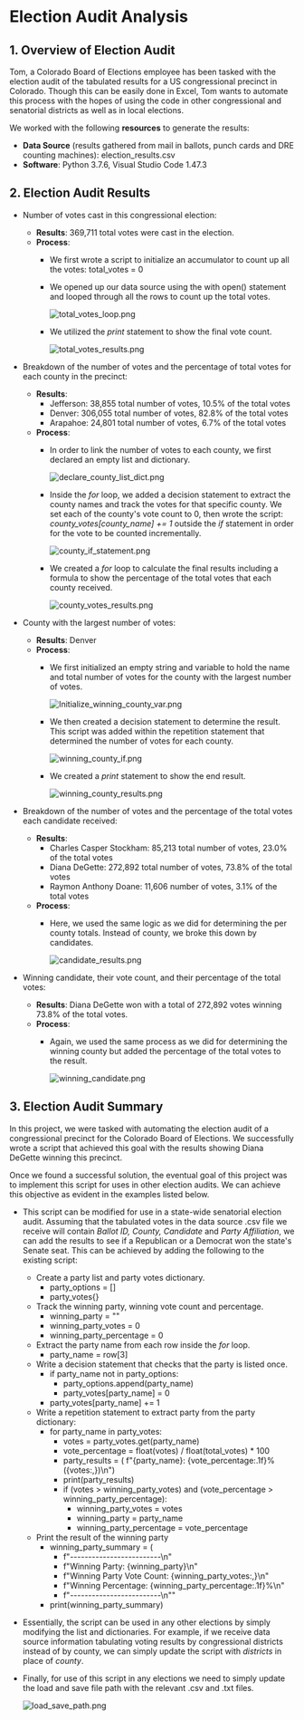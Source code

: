 # **Election Audit Analysis**

## **1. Overview of Election Audit**

Tom, a Colorado Board of Elections employee has been tasked with the election audit of the tabulated results for a US congressional precinct in Colorado.  Though this can be easily done in Excel, Tom wants to automate this process with the hopes of using the code in other congressional and senatorial districts as well as in local elections.

We worked with the following **resources** to generate the results:
- **Data Source** (results gathered from mail in ballots, punch cards and DRE counting machines): election_results.csv
- **Software**: Python 3.7.6, Visual Studio Code 1.47.3

## **2. Election Audit Results**
- Number of votes cast in this congressional election:
  - **Results**: 369,711 total votes were cast in the election.
  - **Process**:
    - We first wrote a script to initialize an accumulator to count up all the votes: total_votes = 0
    - We opened up our data source using the with open() statement and looped through all the rows to count up the total votes. 
      
      ![total_votes_loop.png](Images/total_votes_loop.png)
    - We utilized the *print* statement to show the final vote count.
      
      ![total_votes_results.png](Images/total_votes_results.png)
      
- Breakdown of the number of votes and the percentage of total votes for each county in the precinct:
  - **Results**:
    - Jefferson: 38,855 total number of votes, 10.5% of the total votes
    - Denver: 306,055 total number of votes, 82.8% of the total votes
    - Arapahoe: 24,801 total number of votes, 6.7% of the total votes
  - **Process**:
    - In order to link the number of votes to each county, we first declared an empty list and dictionary.
      
      ![declare_county_list_dict.png](Images/declare_county_list_dict.png)
    - Inside the *for* loop, we added a decision statement to extract the county names and track the votes for that specific county.  We set each of the county's vote count to 0, then wrote the script: *county_votes[county_name] += 1* outside the *if* statement in order for the vote to be counted incrementally.
      
      ![county_if_statement.png](Images/county_if_statement.png) 
    - We created a *for* loop to calculate the final results including a formula to show the percentage of the total votes that each county received.
      
      ![county_votes_results.png](Images/county_votes_results.png)
  
- County with the largest number of votes:
  - **Results**: Denver
  - **Process**:
    - We first initialized an empty string and variable to hold the name and total number of votes for the county with the largest number of votes.
      
      ![Initialize_winning_county_var.png](Images/Initialize_winning_county_var.png)
    - We then created a decision statement to determine the result.  This script was added within the repetition statement that determined the number of votes for each county.
      
      ![winning_county_if.png](Images/winning_county_if.png)
    - We created a *print* statement to show the end result.
      
      ![winning_county_results.png](Images/winning_county_results.png)
  
- Breakdown of the number of votes and the percentage of the total votes each candidate received:
  - **Results**:
    - Charles Casper Stockham: 85,213 total number of votes, 23.0% of the total votes
    - Diana DeGette: 272,892 total number of votes, 73.8% of the total votes
    - Raymon Anthony Doane: 11,606 number of votes, 3.1% of the total votes
  - **Process**: 
    - Here, we used the same logic as we did for determining the per county totals.  Instead of county, we broke this down by candidates.
      
      ![candidate_results.png](Images/candidate_results.png)
  
- Winning candidate, their vote count, and their percentage of the total votes:
  - **Results**: Diana DeGette won with a total of 272,892 votes winning 73.8% of the total votes.
  - **Process**: 
    - Again, we used the same process as we did for determining the winning county but added the percentage of the total votes to the result.
      
      ![winning_candidate.png](Images/winning_candidate.png)

## **3. Election Audit Summary**

In this project, we were tasked with automating the election audit of a congressional precinct for the Colorado Board of Elections.  We successfully wrote a script that achieved this goal with the results showing Diana DeGette winning this precinct. 

Once we found a successful solution, the eventual goal of this project was to implement this script for uses in other election audits.  We can achieve this objective as evident in the examples listed below.

- This script can be modified for use in a state-wide senatorial election audit.  Assuming that the tabulated votes in the data source .csv file we receive will contain *Ballot ID, County, Candidate* and *Party Affiliation*, we can add the results to see if a Republican or a Democrat won the state's Senate seat.  This can be achieved by adding the following to the existing script:
  - Create a party list and party votes dictionary.
    - party_options = []
    - party_votes{}
  - Track the winning party, winning vote count and percentage.
    - winning_party = ""
    - winning_party_votes = 0
    - winning_party_percentage = 0
  - Extract the party name from each row inside the *for* loop.
    - party_name = row[3]
  - Write a decision statement that checks that the party is listed once.
    - if party_name not in party_options:
      - party_options.append(party_name)
      - party_votes[party_name] = 0
    - party_votes[party_name] += 1
  - Write a repetition statement to extract party from the party dictionary:
    - for party_name in party_votes:
      - votes = party_votes.get(party_name)
      - vote_percentage = float(votes) / float(total_votes) * 100
      - party_results = (
            f"{party_name}: {vote_percentage:.1f}% ({votes:,})\n")
      - print(party_results)
      - if (votes > winning_party_votes) and (vote_percentage > winning_party_percentage):
        - winning_party_votes = votes
        - winning_party = party_name
        - winning_party_percentage = vote_percentage
  - Print the result of the winning party
    - winning_party_summary = (
      - f"-------------------------\n"
      - f"Winning Party: {winning_party}\n"
      - f"Winning Party Vote Count: {winning_party_votes:,}\n"
      - f"Winning Percentage: {winning_party_percentage:.1f}%\n"
      - f"-------------------------\n""
    - print(winning_party_summary)

- Essentially, the script can be used in any other elections by simply modifying the list and dictionaries.  For example, if we receive data source information tabulating voting results by congressional districts instead of by county, we can simply update the script with *districts* in place of *county*.  

- Finally, for use of this script in any elections we need to simply update the load and save file path with the relevant .csv and .txt files.
  
  ![load_save_path.png](Images/load_save_path.png)